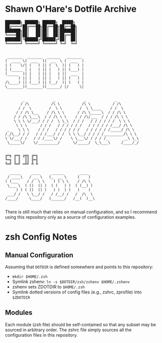 # Shawn O'Hare's Dotfile Archive
```
███████╗ ██████╗ ██████╗  █████╗ 
██╔════╝██╔═══██╗██╔══██╗██╔══██╗
███████╗██║   ██║██║  ██║███████║
╚════██║██║   ██║██║  ██║██╔══██║
███████║╚██████╔╝██████╔╝██║  ██║
╚══════╝ ╚═════╝ ╚═════╝ ╚═╝  ╚═╝


 _______  _______  ______   _______ 
(  ____ \(  ___  )(  __  \ (  ___  )
| (    \/| (   ) || (  \  )| (   ) |
| (_____ | |   | || |   ) || (___) |
(_____  )| |   | || |   | ||  ___  |
      ) || |   | || |   ) || (   ) |
/\____) || (___) || (__/  )| )   ( |
\_______)(_______)(______/ |/     \|
                                    

        _             _             _             _          
       / /\          /\ \          /\ \          / /\        
      / /  \        /  \ \        /  \ \____    / /  \       
     / / /\ \__    / /\ \ \      / /\ \_____\  / / /\ \      
    / / /\ \___\  / / /\ \ \    / / /\/___  / / / /\ \ \     
    \ \ \ \/___/ / / /  \ \_\  / / /   / / / / / /  \ \ \    
     \ \ \      / / /   / / / / / /   / / / / / /___/ /\ \   
 _    \ \ \    / / /   / / / / / /   / / / / / /_____/ /\ \  
/_/\__/ / /   / / /___/ / /  \ \ \__/ / / / /_________/\ \ \ 
\ \/___/ /   / / /____\/ /    \ \___\/ / / / /_       __\ \_\
 \_____\/    \/_________/      \/_____/  \_\___\     /____/_/


╔═╗ ╔═╗ ╔╦╗ ╔═╗
╚═╗ ║ ║  ║║ ╠═╣
╚═╝ ╚═╝ ═╩╝ ╩ ╩

  _____     ____     ______       ____    
 / ____\   / __ \   (_  __ \     (    )   
( (___    / /  \ \    ) ) \ \    / /\ \   
 \___ \  ( ()  () )  ( (   ) )  ( (__) )  
     ) ) ( ()  () )   ) )  ) )   )    (   
 ___/ /   \ \__/ /   / /__/ /   /  /\  \  
/____/     \____/   (______/   /__(  )__\ 
                                          
```
There is still much that relies on manual configuration, 
and so I recommend using this repository only as a source of
configuration examples.
# zsh Config Notes

## Manual Configuration 

Assuming that `DOTDIR` is defined somewhere and points to this repository:

- `mkdir $HOME/.zsh`
- Symlink zshenv: `ln -s $DOTDIR/zsh/zshenv $HOME/.zshenv`
- zshenv sets ZDOTDIR to `$HOME/.zsh`
- Symlink dotted versions of config files (e.g., zshrc, zprofile) into `$ZDOTDIR`

## Modules

Each module (zsh file) should be self-contained so that any subset
may be sourced in arbitrary order. The zshrc file simply sources all the
configuration files in this repository.
